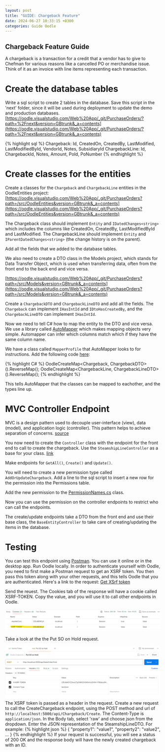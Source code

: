 ```yaml
---
layout: post
title: "GUIDE: Chargeback Feature"
date: 2024-06-27 10:33:15 +0300
categories: Guide Oodle
---
```


## Chargeback Feature Guide

A chargeback is a transaction for a credit that a vendor has to give to Chefman for various reasons like a cancelled PO or merchandise issue. Think of it as an invoice with line items representing each transaction.

# Create the database tables

Write a sql script to create 2 tables in the database. Save this script in the 'next' folder, since it will be used during deployment to update the demo and production databases.
[https://oodle.visualstudio.com/Web%20App/_git/PurchaseOrders/?path=%2Fnext&version=GBtrunk&_a=contents](https://oodle.visualstudio.com/Web%20App/_git/PurchaseOrders/?path=%2Fnext&version=GBtrunk&_a=contents)

{% highlight sql %}
Chargeback: Id, CreatedOn, CreatedBy, LastModified, LastModifiedById, VendorId, Notes, SubsidiaryId
ChargebackLine: Id, ChargebackId, Notes, Amount, PoId, PoNumber
{% endhighlight %}

# Create classes for the entities
Create a classes for the `Chargeback` and `ChargebackLine` entities in the OodleEntities project: [https://oodle.visualstudio.com/Web%20App/_git/PurchaseOrders?path=/src/OodleEntities&version=GBtrunk&_a=contents](https://oodle.visualstudio.com/Web%20App/_git/PurchaseOrders?path=/src/OodleEntities&version=GBtrunk&_a=contents)

The Chargeback class should implement `Entity` and `IDatedChanges<string>` which includes the columns like CreatedOn, CreatedBy, LastModifiedById and LastModified.
The ChargebackLine should implement `Entity` and `IParentDatedChanges<string>` (the change history is on the parent).

Add all the fields that we added to the database tables.

We also need to create a DTO class in the Models project, which stands for Data Transfer Object, which is used when transferring data, often from the front end to the back end and vice versa.

[https://oodle.visualstudio.com/Web%20App/_git/PurchaseOrders?path=/src/Models&version=GBtrunk&_a=contents](https://oodle.visualstudio.com/Web%20App/_git/PurchaseOrders?path=/src/Models&version=GBtrunk&_a=contents)

Create a `ChargebackDTO` and `ChargebackLineDTO` and add all the fields. The `Chargeback` can implement `IHasIntId` and `IDtoHasCreatedBy`, and the `ChargebackLineDTO` can implement `IHasIntId`.

Now we need to tell C# how to map the entity to the DTO and vice versa. We use a library called [AutoMapper](https://docs.automapper.org/en/stable/Getting-started.html) which makes mapping objects very simple. Automapper can infer which columns match which if they have the same column name.

We have a class called `MapperProfile` that AutoMapper looks to for instructions. Add the following code [here](https://oodle.visualstudio.com/Web%20App/_git/PurchaseOrders?path=/src/WebApp/MapperProfile.cs&version=GBtrunk&line=1725&lineEnd=1725&lineStartColumn=9&lineEndColumn=78&lineStyle=plain&_a=contents):

{% highlight C# %}
OodleCreateMap<Chargeback, ChargebackDTO>().ReverseMap();
OodleCreateMap<ChargebackLine, ChargebackLineDTO>().ReverseMap();
{% endhighlight %}

This tells AutoMapper that the classes can be mapped to eachother, and the types line up.

# MVC Controller Endpoint

MVC is a design pattern used to decouple user-interface (view), data (model), and application logic (controller). This pattern helps to achieve separation of concerns. [source](https://dotnet.microsoft.com/en-us/apps/aspnet/mvc#:~:text=Model%20View%20Controller%20(MVC),to%20achieve%20separation%20of%20concerns.)

You now need to create the `Controller` class with the endpoint for the front end to call to create the chargeback.
Use the `SteamshipLineController` as a base for your class. [link](https://oodle.visualstudio.com/Web%20App/_git/PurchaseOrders?path=/src/WebApp/Controllers/SteamshipLineController.cs&version=GBtrunk&_a=contents)

Make endpoints for `GetAll()`, `Create()` and `Update()`.

You will need to create a new permission type called `AddOrUpdateChargeback`. Add a line to the sql script to insert a new row for the permission into the Permissions table.

Add the new permission to the [PermissionNames.cs](https://oodle.visualstudio.com/Web%20App/_git/PurchaseOrders?path=/src/BaseModels/PermissionNames.cs&version=GBtrunk&_a=contents) class.

Now you can use the permission on the controller endpoints to restrict who can call the endpoints.

The create/update endpoints take a DTO from the front end and use their base class, the `BaseEntityController` to take care of creating/updating the items in the database.

# Testing

You can test this endpoint using [Postman](https://www.postman.com/). You can use it online or in the desktop app.
Run Oodle locally.
In order to authenticate yourself with Oodle, you need to first make a Postman request to get an XSRF token. You then pass this token along with your other requests, and this tells Oodle that you are authenticated.
Here's a link to the request: [Get XSrf token](https://cloudy-capsule-944641.postman.co/workspace/New-Team-Workspace~5cc1fcc0-162b-4f80-96ad-89a5c2aa7976/request/23443504-37025919-32aa-4578-8fc6-11dae92162f6?action=share&source=copy-link&creator=23443504&ctx=documentation)

Send the reuest. The Cookies tab of the response will have a cookie called XSRF-TOKEN. Copy the value, and you will use it to call other endpoints in Oodle.

![alt text](/docs/assets/images/cookie-xsrf.png)

Take a look at the the Put SO on Hold request. 

![alt text](/docs/assets/images/so-hold.png)
The XSRF token is passed as a header in the request. Create a new request to call the CreateChargeback endpoint, using the POST method and url of `http://localhost:5000/api/Chargeback/Create`.
The Content-Type is `application/json`. In the Body tab, select 'raw' and choose json from the dropdown.
Enter the JSON representation of the SteamshipLineDTO. For example:
{% highlight json %}
{
  "property1": "value1",
  "property2": "value2",
  ...
}
{% endhighlight %}
If your request is successful, you will see a status of 200 OK and the response body will have the newly created chargeback with an ID.